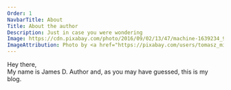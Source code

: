 ```yaml
---
Order: 1
NavbarTitle: About
Title: About the author
Description: Just in case you were wondering
Image: https://cdn.pixabay.com/photo/2016/09/02/13/47/machine-1639234_960_720.jpg
ImageAttribution: Photo by <a href="https://pixabay.com/users/tomasz_mikolajczyk-106840">Tomasz_Mikolajczyk</a> on <a href="https://pixabay.com/photos/machine-printing-keys-font-1639234">Pixabay</a>  
---
```


Hey there,  
My name is James D. Author and, as you may have guessed, this is my blog.
